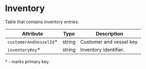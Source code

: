 <!---
# This file is part of the IVMS Online.
#
# @copyright 2023 © by Rafał Wrzeszcz - Wrzasq.pl.
-->

# Inventory

Table that contains inventory entries:

Attribute | Type | Description
--- | --- | ---
`customerAndVesselId`* | string | Customer and vessel key.
`inventoryKey`* | string | Inventory identifier.

_*_ - marks primary key.
